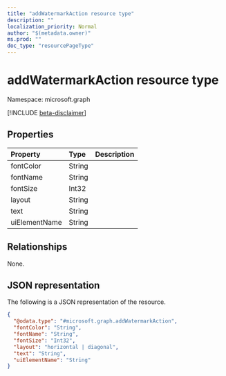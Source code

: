 ```yaml
---
title: "addWatermarkAction resource type"
description: ""
localization_priority: Normal
author: "$(metadata.owner)"
ms.prod: ""
doc_type: "resourcePageType"
---
```


# addWatermarkAction resource type

Namespace: microsoft.graph

[!INCLUDE [beta-disclaimer](../../includes/beta-disclaimer.md)]

## Properties

| Property      | Type   | Description |
| :------------ | :----- | :---------- |
| fontColor     | String |             |
| fontName      | String |             |
| fontSize      | Int32  |             |
| layout        | String |             |
| text          | String |             |
| uiElementName | String |             |

## Relationships

None.

## JSON representation

The following is a JSON representation of the resource.

<!-- {
  "blockType": "resource",
  "@odata.type": "microsoft.graph.addWatermarkAction",
}
-->

```json
{
  "@odata.type": "#microsoft.graph.addWatermarkAction",
  "fontColor": "String",
  "fontName": "String",
  "fontSize": "Int32",
  "layout": "horizontal | diagonal",
  "text": "String",
  "uiElementName": "String"
}
```
